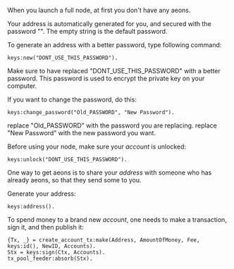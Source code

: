 When you launch a full node, at first you don't have any aeons.

Your address is automatically generated for you, and secured with the password "". The empty string is the default password.

To generate an address with a better password, type following command:

```
keys:new("DONT_USE_THIS_PASSWORD").
```

Make sure to have replaced "DONT_USE_THIS_PASSWORD" with a better password.
This password is used to encrypt the private key on your computer.

If you want to change the password, do this:
```
keys:change_password("Old_PASSWORD", "New Password").
```

replace "Old_PASSWORD" with the password you are replacing.
replace "New Password" with the new password you want.


Before using your node, make sure your _account_ is unlocked:

```
keys:unlock("DONT_USE_THIS_PASSWORD").
```


One way to get aeons is to share your _address_ with someone who has already aeons, so that they send some to you.


Generate your address:
```
keys:address().
```

To spend money to a brand new _account_, one needs to make a transaction, sign it, and then publish it:
``` 
{Tx, _} = create_account_tx:make(Address, AmountOfMoney, Fee, keys:id(), NewID, Accounts).
Stx = keys:sign(Ctx, Accounts).
tx_pool_feeder:absorb(Stx).
```

